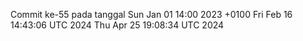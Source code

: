 Commit ke-55 pada tanggal Sun Jan 01 14:00 2023 +0100
Fri Feb 16 14:43:06 UTC 2024
Thu Apr 25 19:08:34 UTC 2024
